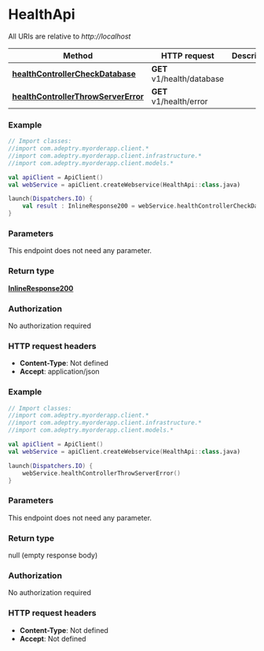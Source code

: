 # HealthApi

All URIs are relative to *http://localhost*

Method | HTTP request | Description
------------- | ------------- | -------------
[**healthControllerCheckDatabase**](HealthApi.md#healthControllerCheckDatabase) | **GET** v1/health/database | 
[**healthControllerThrowServerError**](HealthApi.md#healthControllerThrowServerError) | **GET** v1/health/error | 





### Example
```kotlin
// Import classes:
//import com.adeptry.myorderapp.client.*
//import com.adeptry.myorderapp.client.infrastructure.*
//import com.adeptry.myorderapp.client.models.*

val apiClient = ApiClient()
val webService = apiClient.createWebservice(HealthApi::class.java)

launch(Dispatchers.IO) {
    val result : InlineResponse200 = webService.healthControllerCheckDatabase()
}
```

### Parameters
This endpoint does not need any parameter.

### Return type

[**InlineResponse200**](InlineResponse200.md)

### Authorization

No authorization required

### HTTP request headers

 - **Content-Type**: Not defined
 - **Accept**: application/json




### Example
```kotlin
// Import classes:
//import com.adeptry.myorderapp.client.*
//import com.adeptry.myorderapp.client.infrastructure.*
//import com.adeptry.myorderapp.client.models.*

val apiClient = ApiClient()
val webService = apiClient.createWebservice(HealthApi::class.java)

launch(Dispatchers.IO) {
    webService.healthControllerThrowServerError()
}
```

### Parameters
This endpoint does not need any parameter.

### Return type

null (empty response body)

### Authorization

No authorization required

### HTTP request headers

 - **Content-Type**: Not defined
 - **Accept**: Not defined

